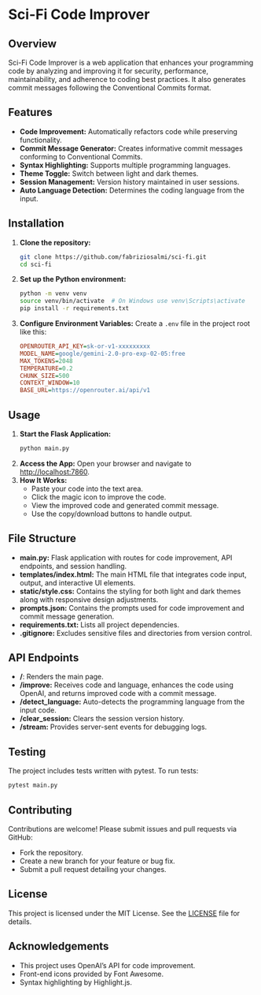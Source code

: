 # Sci-Fi Code Improver

## Overview
Sci-Fi Code Improver is a web application that enhances your programming code by analyzing and improving it for security, performance, maintainability, and adherence to coding best practices. It also generates commit messages following the Conventional Commits format.

## Features
- **Code Improvement:** Automatically refactors code while preserving functionality.
- **Commit Message Generator:** Creates informative commit messages conforming to Conventional Commits.
- **Syntax Highlighting:** Supports multiple programming languages.
- **Theme Toggle:** Switch between light and dark themes.
- **Session Management:** Version history maintained in user sessions.
- **Auto Language Detection:** Determines the coding language from the input.

## Installation
1. **Clone the repository:**
   ```bash
   git clone https://github.com/fabriziosalmi/sci-fi.git
   cd sci-fi
   ```
2. **Set up the Python environment:**
   ```bash
   python -m venv venv
   source venv/bin/activate  # On Windows use venv\Scripts\activate
   pip install -r requirements.txt
   ```
3. **Configure Environment Variables:**
   Create a `.env` file in the project root like this:
   ```ini
   OPENROUTER_API_KEY=sk-or-v1-xxxxxxxxx
   MODEL_NAME=google/gemini-2.0-pro-exp-02-05:free
   MAX_TOKENS=2048
   TEMPERATURE=0.2
   CHUNK_SIZE=500
   CONTEXT_WINDOW=10
   BASE_URL=https://openrouter.ai/api/v1
   ```

## Usage
1. **Start the Flask Application:**
   ```bash
   python main.py
   ```
2. **Access the App:**
   Open your browser and navigate to [http://localhost:7860](http://localhost:7860).
3. **How It Works:**
   - Paste your code into the text area.
   - Click the magic icon to improve the code.
   - View the improved code and generated commit message.
   - Use the copy/download buttons to handle output.

## File Structure
- **main.py:** Flask application with routes for code improvement, API endpoints, and session handling.
- **templates/index.html:** The main HTML file that integrates code input, output, and interactive UI elements.
- **static/style.css:** Contains the styling for both light and dark themes along with responsive design adjustments.
- **prompts.json:** Contains the prompts used for code improvement and commit message generation.
- **requirements.txt:** Lists all project dependencies.
- **.gitignore:** Excludes sensitive files and directories from version control.

## API Endpoints
- **/**: Renders the main page.
- **/improve:** Receives code and language, enhances the code using OpenAI, and returns improved code with a commit message.
- **/detect_language:** Auto-detects the programming language from the input code.
- **/clear_session:** Clears the session version history.
- **/stream:** Provides server-sent events for debugging logs.

## Testing
The project includes tests written with pytest. To run tests:
```bash
pytest main.py
```

## Contributing
Contributions are welcome! Please submit issues and pull requests via GitHub:
- Fork the repository.
- Create a new branch for your feature or bug fix.
- Submit a pull request detailing your changes.

## License
This project is licensed under the MIT License. See the [LICENSE](./LICENSE) file for details.

## Acknowledgements
- This project uses OpenAI’s API for code improvement.
- Front-end icons provided by Font Awesome.
- Syntax highlighting by Highlight.js.
